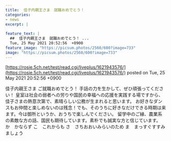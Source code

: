 ```yaml
---
title:  佳子内親王さま　就職おめでとう！ 
categories:
- news
excerpt: |
  
feature_text: |
  ##  佳子内親王さま　就職おめでとう！ ...
  Tue, 25 May 2021 20:52:56  +0900
feature_image: "https://picsum.photos/2560/600?image=733"
image: "https://picsum.photos/2560/600?image=733"
---
```


[https://rosie.5ch.net/test/read.cgi/liveplus/1621943576/](https://rosie.5ch.net/test/read.cgi/liveplus/1621943576/)
posted on Tue, 25 May 2021 20:52:56  +0900

<!--more-->

佳子内親王さま ご就職おめでとう！ 手話の力を生かして、ぜひ頑張ってください！ 皇室は社会の弱者への労りや国民の幸福への応援を実践する場ですから、 佳子さまの熱意次第で、素晴らしい公務が生まれると思います。 お好きなダンスもお仲間と楽しめないのは残念！でも、そのうちに好きなだけできる時期は来ます。今は御所というか、おうちで楽しんでください。 留学中のご縁、農業系の素敵な方の話、国民も期待しています。素朴でも誠実な方と信じています。 か　かならず こ　これからも さ　さちおおいみらいのため ま　まっすぐすすみましょう
